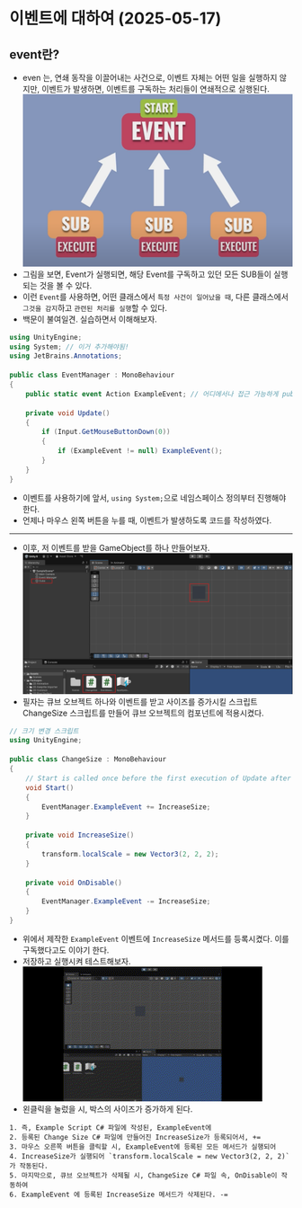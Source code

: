 # 이벤트에 대하여 (2025-05-17)
## event란?
- even 는, 연쇄 동작을 이끌어내는 사건으로, 이벤트 자체는 어떤 일을 실행하지 않지만, 이벤트가 발생하면, 이벤트를 구독하는 처리들이 연쇄적으로 실행된다.
![](./1.png)
- 그림을 보면, Event가 실행되면, 해당 Event를 구독하고 있던 모든 SUB들이 실행되는 것을 볼 수 있다.
- 이런 `Event`를 사용하면, 어떤 클래스에서 `특정 사건이 일어났을 때`, 다른 클래스에서 `그것을 감지`하고 `관련된 처리를 실행`할 수 있다.
- 백문이 불여일견. 실습하면서 이해해보자.

``` C#
using UnityEngine;
using System; // 이거 추가해야됨!
using JetBrains.Annotations;

public class EventManager : MonoBehaviour
{
    public static event Action ExampleEvent; // 어디에서나 접근 가능하게 public static으로 선언

    private void Update()
    {
        if (Input.GetMouseButtonDown(0))
        {
            if (ExampleEvent != null) ExampleEvent();
        }
    }
}
```
- 이벤트를 사용하기에 앞서, `using System;`으로 네임스페이스 정의부터 진행해야 한다.
- 언제나 마우스 왼쪽 버튼을 누를 때, 이벤트가 발생하도록 코드를 작성하였다.
---
- 이후, 저 이벤트를 받을 GameObject를 하나 만들어보자.
![](./2.png)
- 필자는 큐브 오브젝트 하나와 이벤트를 받고 사이즈를 증가시킬 스크립트 ChangeSize 스크립트를 만들어 큐브 오브젝트의 컴포넌트에 적용시켰다.
```C#
// 크기 변경 스크립트
using UnityEngine;

public class ChangeSize : MonoBehaviour
{
    // Start is called once before the first execution of Update after the MonoBehaviour is created
    void Start()
    {
        EventManager.ExampleEvent += IncreaseSize;
    }
    
    private void IncreaseSize()
    {
        transform.localScale = new Vector3(2, 2, 2);
    }

    private void OnDisable() 
    {
        EventManager.ExampleEvent -= IncreaseSize;
    }
}
```
- 위에서 제작한 `ExampleEvent` 이벤트에 `IncreaseSize` 메서드를 등록시켰다. 이를 구독했다고도 이야기 한다.
- 저장하고 실행시켜 테스트해보자.
![](./제목%20없는%20동영상%20-%20Clipchamp로%20제작%20(4).gif)
- 왼클릭을 눌렀을 시, 박스의 사이즈가 증가하게 된다.
```
1. 즉, Example Script C# 파일에 작성된, ExampleEvent에 
2. 등록된 Change Size C# 파일에 만들어진 IncreaseSize가 등록되어서, +=
3. 마우스 오른쪽 버튼을 클릭할 시, ExampleEvent에 등록된 모든 메서드가 실행되어
4. IncreaseSize가 실행되어 `transform.localScale = new Vector3(2, 2, 2)` 가 작동된다.
5. 마지막으로, 큐브 오브젝트가 삭제될 시, ChangeSize C# 파일 속, OnDisable이 작동하여
6. ExampleEvent 에 등록된 IncreaseSize 메서드가 삭제된다. -=
```
